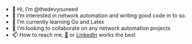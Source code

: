- 👋 Hi, I’m @thedevyouneed
- 👀 I’m interested in network automation and writing good code in to so.
- 🌱 I’m currently learning Go and Latex
- 💞️ I’m looking to collaborate on any network automation projects
- 📫 How to reach me, [📧](mailto:jdhall75@zohomail.com) or [LinkedIn](https://www.linkedin.com/in/jason-hall-2812567/) works the best

<!---
thedevyouneed/thedevyouneed is a ✨ special ✨ repository because its `README.md` (this file) appears on your GitHub profile.
You can click the Preview link to take a look at your changes.
--->
